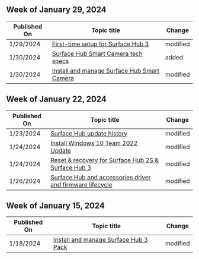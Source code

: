 <!-- This file is generated automatically each week. Changes made to this file will be overwritten.-->



## Week of January 29, 2024


| Published On |Topic title | Change |
|------|------------|--------|
| 1/29/2024 | [First-time setup for Surface Hub 3](/surface-hub/first-run-program-surface-hub-3) | modified |
| 1/30/2024 | [Surface Hub Smart Camera tech specs](/surface-hub/surface-hub-smart-camera-tech-specs) | added |
| 1/30/2024 | [Install and manage Surface Hub Smart Camera](/surface-hub/surface-hub-smart-camera) | modified |


## Week of January 22, 2024


| Published On |Topic title | Change |
|------|------------|--------|
| 1/23/2024 | [Surface Hub update history](/surface-hub/surface-hub-update-history) | modified |
| 1/24/2024 | [Install Windows 10 Team 2022 Update](/surface-hub/surface-hub-2022-update) | modified |
| 1/24/2024 | [Reset & recovery for Surface Hub 2S & Surface Hub 3](/surface-hub/surface-hub-recover-reset) | modified |
| 1/26/2024 | [Surface Hub and accessories driver and firmware lifecycle](/surface-hub/surface-hub-driver-firmware-accessories-lifecycle) | modified |


## Week of January 15, 2024


| Published On |Topic title | Change |
|------|------------|--------|
| 1/18/2024 | [Install and manage Surface Hub 3 Pack](/surface-hub/install-manage-surface-hub-3-pack) | modified |
